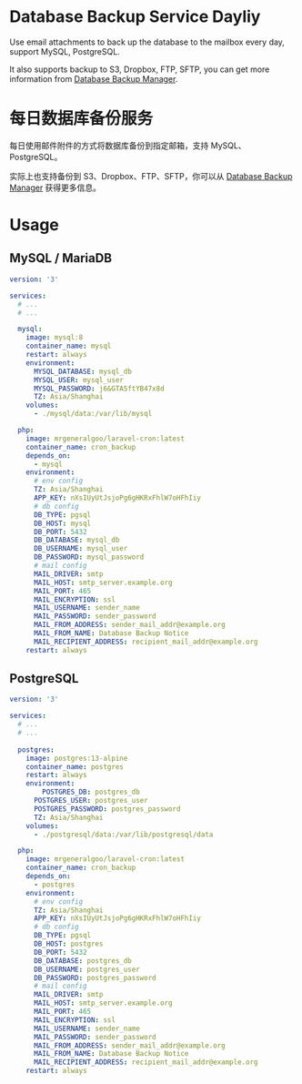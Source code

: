# Database Backup Service Dayliy

Use email attachments to back up the database to the mailbox every day, support MySQL, PostgreSQL.

It also supports backup to S3, Dropbox, FTP, SFTP, you can get more information from [Database Backup Manager](https://github.com/backup-manager/backup-manager).


# 每日数据库备份服务

每日使用邮件附件的方式将数据库备份到指定邮箱，支持 MySQL、PostgreSQL。

实际上也支持备份到 S3、Dropbox、FTP、SFTP，你可以从 [Database Backup Manager](https://github.com/backup-manager/backup-manager) 获得更多信息。


# Usage

## MySQL / MariaDB

```yaml
version: '3'

services:
  # ...
  # ...

  mysql:
    image: mysql:8
    container_name: mysql
    restart: always
    environment:
      MYSQL_DATABASE: mysql_db
      MYSQL_USER: mysql_user
      MYSQL_PASSWORD: j6&GTA5ftYB47x8d
      TZ: Asia/Shanghai
    volumes:
      - ./mysql/data:/var/lib/mysql

  php:
    image: mrgeneralgoo/laravel-cron:latest
    container_name: cron_backup
    depends_on:
      - mysql
    environment:
      # env config
      TZ: Asia/Shanghai
      APP_KEY: nXsIUyUtJsjoPg6gHKRxFhlW7oHFhIiy
      # db config
      DB_TYPE: pgsql
      DB_HOST: mysql
      DB_PORT: 5432
      DB_DATABASE: mysql_db
      DB_USERNAME: mysql_user
      DB_PASSWORD: mysql_password
      # mail config
      MAIL_DRIVER: smtp
      MAIL_HOST: smtp_server.example.org
      MAIL_PORT: 465
      MAIL_ENCRYPTION: ssl
      MAIL_USERNAME: sender_name
      MAIL_PASSWORD: sender_password
      MAIL_FROM_ADDRESS: sender_mail_addr@example.org
      MAIL_FROM_NAME: Database Backup Notice
      MAIL_RECIPIENT_ADDRESS: recipient_mail_addr@example.org
    restart: always
```

## PostgreSQL

```yaml
version: '3'

services:
  # ...
  # ...
  
  postgres:
    image: postgres:13-alpine
    container_name: postgres
    restart: always
    environment:
	    POSTGRES_DB: postgres_db
      POSTGRES_USER: postgres_user
      POSTGRES_PASSWORD: postgres_password
      TZ: Asia/Shanghai
    volumes:
      - ./postgresql/data:/var/lib/postgresql/data

  php:
    image: mrgeneralgoo/laravel-cron:latest
    container_name: cron_backup
    depends_on:
      - postgres
    environment:
      # env config
      TZ: Asia/Shanghai
      APP_KEY: nXsIUyUtJsjoPg6gHKRxFhlW7oHFhIiy
      # db config
      DB_TYPE: pgsql
      DB_HOST: postgres
      DB_PORT: 5432
      DB_DATABASE: postgres_db
      DB_USERNAME: postgres_user
      DB_PASSWORD: postgres_password
      # mail config
      MAIL_DRIVER: smtp
      MAIL_HOST: smtp_server.example.org
      MAIL_PORT: 465
      MAIL_ENCRYPTION: ssl
      MAIL_USERNAME: sender_name
      MAIL_PASSWORD: sender_password
      MAIL_FROM_ADDRESS: sender_mail_addr@example.org
      MAIL_FROM_NAME: Database Backup Notice
      MAIL_RECIPIENT_ADDRESS: recipient_mail_addr@example.org
    restart: always
```